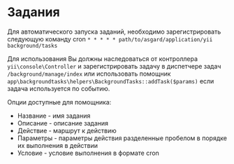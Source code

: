 # Задания

Для автоматического запуска заданий, необходимо зарегистрировать следующую команду cron  `* * * * * path/to/asgard/application/yii background/tasks`

Для использования Вы должны наследоваться от контроллера `yii\console\Controller` и зарегистрировать задачу в диспетчере задач `/background/manage/index` или использовать помощник `app\backgroundtasks\helpers\BackgroundTasks::addTask($params)` если задача используется по событию.

Опции доступные для помощника:

* Название - имя задания
* Описание - описание задания
* Действие - маршрут к действию
* Параметры - параметры действия разделенные пробелом в порядке их выполнения в действии
* Условие - условие выполнения в формате cron
